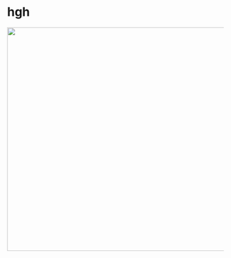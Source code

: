 # hgh

<p align="center">
  <img src="https://github.com/cansysbio/HGSOC_TME_Heterogeneity/blob/Figures/Figures/main/1/OVCT_Fig_m1.png" width="520" height="520"></div>
</p>
